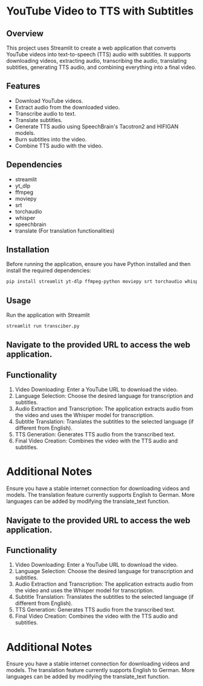
# YouTube Video to TTS with Subtitles #

## Overview ##

This project uses Streamlit to create a web application that converts YouTube videos into text-to-speech (TTS) audio with subtitles. It supports downloading videos, extracting audio, transcribing the audio, translating subtitles, generating TTS audio, and combining everything into a final video.

## Features ##

* Download YouTube videos.
* Extract audio from the downloaded video.
* Transcribe audio to text.
* Translate subtitles.
* Generate TTS audio using SpeechBrain's Tacotron2 and HIFIGAN models.
* Burn subtitles into the video.
* Combine TTS audio with the video.
## Dependencies ##

* streamlit
* yt_dlp
* ffmpeg
* moviepy
* srt
* torchaudio
* whisper
* speechbrain
* translate (For translation functionalities)

## Installation ##

Before running the application, ensure you have Python installed and then install the required dependencies:
```bash
pip install streamlit yt-dlp ffmpeg-python moviepy srt torchaudio whisper
```

## Usage ##

Run the application with Streamlit

```bash
streamlit run transciber.py
```


## Navigate to the provided URL to access the web application. ##

## Functionality ##

1. Video Downloading: Enter a YouTube URL to download the video.
2. Language Selection: Choose the desired language for transcription and subtitles.
3. Audio Extraction and Transcription: The application extracts audio from the video and uses the Whisper model for transcription.
4. Subtitle Translation: Translates the subtitles to the selected language (if different from English).
5. TTS Generation: Generates TTS audio from the transcribed text.
6. Final Video Creation: Combines the video with the TTS audio and subtitles.

# Additional Notes #

Ensure you have a stable internet connection for downloading videos and models.
The translation feature currently supports English to German. More languages can be added by modifying the translate_text function.



## Navigate to the provided URL to access the web application. ##

## Functionality ##

1. Video Downloading: Enter a YouTube URL to download the video.
2. Language Selection: Choose the desired language for transcription and subtitles.
3. Audio Extraction and Transcription: The application extracts audio from the video and uses the Whisper model for transcription.
4. Subtitle Translation: Translates the subtitles to the selected language (if different from English).
5. TTS Generation: Generates TTS audio from the transcribed text.
6. Final Video Creation: Combines the video with the TTS audio and subtitles.

# Additional Notes #

Ensure you have a stable internet connection for downloading videos and models.
The translation feature currently supports English to German. More languages can be added by modifying the translate_text function.



